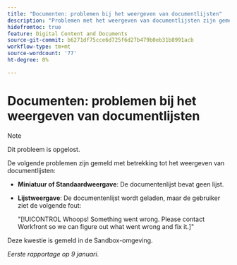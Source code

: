 ```yaml
---
title: "Documenten: problemen bij het weergeven van documentlijsten"
description: "Problemen met het weergeven van documentlijsten zijn gemeld. Meer informatie vindt u in dit artikel."
hidefromtoc: true
feature: Digital Content and Documents
source-git-commit: b6271df75cce6d725f6d27b479b0eb31b8991acb
workflow-type: tm+mt
source-wordcount: '77'
ht-degree: 0%

---
```



# Documenten: problemen bij het weergeven van documentlijsten

>[!NOTE]
>
>Dit probleem is opgelost.

De volgende problemen zijn gemeld met betrekking tot het weergeven van documentlijsten:

* **Miniatuur of Standaardweergave**: De documentenlijst bevat geen lijst.
* **Lijstweergave**: De documentenlijst wordt geladen, maar de gebruiker ziet de volgende fout:

  &quot;[!UICONTROL Whoops! Something went wrong. Please contact Workfront so we can figure out what went wrong and fix it.]&quot;

Deze kwestie is gemeld in de Sandbox-omgeving.

_Eerste rapportage op 9 januari._
